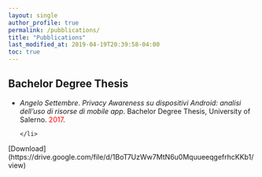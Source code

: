 ```yaml
---
layout: single
author_profile: true
permalink: /pubblications/
title: "Pubblications"
last_modified_at: 2019-04-19T20:39:58-04:00
toc: true
---
```




<style>
span.a {
  font-style: normal;
}

span.b {
  font-style: italic;
}

span.c {
  font-style: oblique;
}
span.r {
  color: red;
}
</style>

## Bachelor Degree Thesis

<ul>
	<li>
		<span class="c">Angelo Settembre</span>.
		<span class="c">Privacy Awareness su dispositivi Android: analisi dell’uso di risorse di mobile app</span>.
		<span class="a">Bachelor Degree Thesis, University of Salerno</span>.
		<span class="r">2017</span>.
		
	</li>
</ul>
[Download](https://drive.google.com/file/d/1BoT7UzWw7MtN6u0MquueeqgefrhcKKb1/view)
